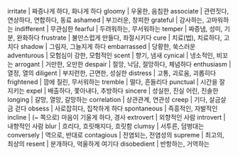 irritate	| 짜증나게 하다, 화나게 하다
gloomy	| 우울한, 음침한
associate	| 관련짓다, 연상하다, 연합하다, 동료
ashamed	| 부끄러운, 창피한
grateful	| 감사하는, 고마워하는
indifferent	| 무관심한
fearful	| 두려워하는, 무서워하는
temper	| 짜증냄, 성미, 기분, 완화하다
frustrate	| 불만스럽게 만들다, 좌절시키다
cure	| 치료(법), 치료하다, 고치다
shadow	| 그림자, 그늘지게 하다
embarrassed	| 당황한, 쑥스러운
adventurous	| 모험심이 강한, 모험적인
scent	| 향기, 냄새
cynical	| 냉소적인, 비꼬는
arrogant	| 거만한, 오만한
despair	| 절망, 낙담, 절망하다, 체념하다
enthusiasm	| 열정, 열의
diligent	| 부지런한, 근면한, 성실한
distress	| 고통, 괴로움, 괴롭히다
frightened	| 깜에 질린, 무서워하는
tremble	| 떨다, 흔들리다
punctual	| 시간을 잘 지키는
expel	| 배출하다, 쫓아내다, 추방하다
sincere	| 성실한, 진실 어린, 진솔한
longing	| 갈망, 열망, 갈망하는
correlation	| 상관관계, 연관성
creep	| 기다, 살금살금 걷다
obsess	| 사로잡히다, 집착하게 하다
spontaneous	| 즉흥적인, 자발적인
incline	| (~ 쪽으로) 마음이 기울게 하다, 경사
extrovert	| 외향적인 사람
introvert	| 내향적인 사람
blur	| 흐리다, 흐릿해지다, 흐릿함
clumsy	| 서투른, 덤벙대는
conversely	| 역으로, 반대로
contagious	| 전염되는, 전염성의
supreme	| 최고의, 최상의
resent	| 분개하다, 억울하게 여기다
disobedient	| 반항하는, 거역하는

